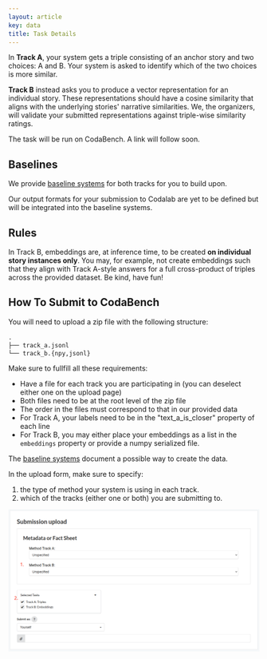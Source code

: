 ```yaml
---
layout: article
key: data
title: Task Details
---
```


In **Track A**, your system gets a triple consisting of an anchor story and two choices: A and B.
Your system is asked to identify which of the two choices is more similar.

**Track B** instead asks you to produce a vector representation for an individual story.
These representations should have a cosine similarity that aligns with the underlying stories' narrative similarities.
We, the organizers, will validate your submitted representations against triple-wise similarity ratings.

The task will be run on CodaBench. A link will follow soon.

## Baselines
We provide [baseline systems](https://github.com/narrative-similarity-task/semeval-2026-task-4-baselines) for both tracks for you to build upon.

Our output formats for your submission to Codalab are yet to be defined but will be integrated into the baseline systems.

## Rules
In Track B, embeddings are, at inference time, to be created **on individual story instances only**.
You may, for example, not create embeddings such that they align with Track A-style answers for a full cross-product of triples across the provided dataset.
Be kind, have fun!


## How To Submit to CodaBench
You will need to upload a zip file with the following structure:
```
.
├── track_a.jsonl
└── track_b.{npy,jsonl}
```

Make sure to fullfill all these requirements:
- Have a file for each track you are participating in (you can deselect either one on the upload page)
- Both files need to be at the root level of the zip file
- The order in the files must correspond to that in our provided data
- For Track A, your labels need to be in the "text_a_is_closer" property of each line
- For Track B, you may either place your embeddings as a list in the `embeddings` property or provide a numpy serialized file.

The [baseline systems](https://github.com/narrative-similarity-task/semeval-2026-task-4-baselines) document a possible way to create the data.

In the upload form, make sure to specify:
1. the type of method your system is using in each track.
2. which of the tracks (either one or both) you are submitting to.

![Make sure to select the methodology and correct track](img/upload_codabench.png)
